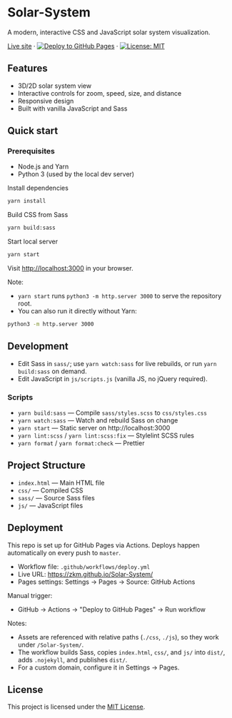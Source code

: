 # Solar-System

A modern, interactive CSS and JavaScript solar system visualization.

[Live site](https://zkm.github.io/Solar-System/) · 
[![Deploy to GitHub Pages](https://github.com/zkm/Solar-System/actions/workflows/deploy.yml/badge.svg)](https://github.com/zkm/Solar-System/actions/workflows/deploy.yml) · 
[![License: MIT](https://img.shields.io/badge/license-MIT-green.svg)](LICENSE)

## Features

- 3D/2D solar system view
- Interactive controls for zoom, speed, size, and distance
- Responsive design
- Built with vanilla JavaScript and Sass

## Quick start

### Prerequisites

- Node.js and Yarn
- Python 3 (used by the local dev server)

Install dependencies

```sh
yarn install
```

Build CSS from Sass

```sh
yarn build:sass
```

Start local server

```sh
yarn start
```

Visit [http://localhost:3000](http://localhost:3000) in your browser.

Note:

- `yarn start` runs `python3 -m http.server 3000` to serve the repository root.
- You can also run it directly without Yarn:

```sh
python3 -m http.server 3000
```

## Development

- Edit Sass in `sass/`; use `yarn watch:sass` for live rebuilds, or run `yarn build:sass` on demand.
- Edit JavaScript in `js/scripts.js` (vanilla JS, no jQuery required).

### Scripts

- `yarn build:sass` — Compile `sass/styles.scss` to `css/styles.css`
- `yarn watch:sass` — Watch and rebuild Sass on change
- `yarn start` — Static server on http://localhost:3000
- `yarn lint:scss` / `yarn lint:scss:fix` — Stylelint SCSS rules
- `yarn format` / `yarn format:check` — Prettier

## Project Structure

- `index.html` — Main HTML file
- `css/` — Compiled CSS
- `sass/` — Source Sass files
- `js/` — JavaScript files

## Deployment

This repo is set up for GitHub Pages via Actions. Deploys happen automatically on every push to `master`.

- Workflow file: `.github/workflows/deploy.yml`
- Live URL: https://zkm.github.io/Solar-System/
- Pages settings: Settings → Pages → Source: GitHub Actions

Manual trigger:

- GitHub → Actions → "Deploy to GitHub Pages" → Run workflow

Notes:

- Assets are referenced with relative paths (`./css`, `./js`), so they work under `/Solar-System/`.
- The workflow builds Sass, copies `index.html`, `css/`, and `js/` into `dist/`, adds `.nojekyll`, and publishes `dist/`.
- For a custom domain, configure it in Settings → Pages.

## License

This project is licensed under the [MIT License](LICENSE).
